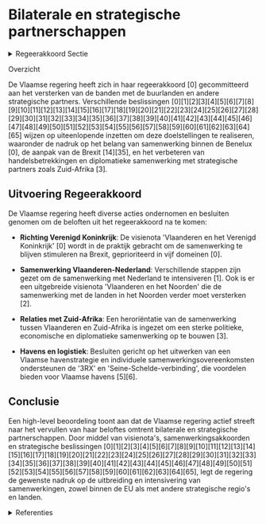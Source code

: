 # Bilaterale en strategische partnerschappen

<details>
        <summary>Regeerakkoord Sectie </summary>
        <p>4.5.1 Bilaterale en strategische partnerschappen De buurlanden van Vlaanderen zijn en blijven onze voornaamste partners, o.a. inzake veiligheid, logistiek, mobiliteit, export, duurzaam klimaat/energiebeleid enz. We versterken daarom in de eerste plaats de banden met de buurlanden. We versterken in het bijzonder de samen-werking met Nederland en ontplooien internationaal samen culturele en economi-sche projecten ter versterking van het Vlaamse en Nederlandse imago en met aandacht voor de Nederlandse taal door een grote focus op een Nederlandse Taalunie 2.0. Deze Taalunie focust onder-meer op het internationaliseren van de Nederlandse taal en versterkt daartoe zijn samenwerking met landen waar met het Nederlands of met het Nederlands verbonden talen gesproken worden. We betrekken hierbij ook nauwer de Vlaamse diaspora in het buitenland en VIW. De Vlaamse regering wil ook de samenwerking met Noord-Frankrijk (Hauts-de-France) en Noordrijn-Westfalen (NRW) versterken. NRW en Hauts-de-France zijn belangrijke partners om respectievelijk ‘3RX’ en de ‘Seine-Schelde-verbinding’ te realiseren, die bijkomende kansen bieden voor de Vlaamse havens. De Vlaamse regering zal ook sterker inzetten op de strategische standpuntenbepaling van de Benelux. Een visienota over de ontwikke-ling van de Benelux wordt opgesteld zodat die haar ambitie kan herbevestigen, een pragmatische oplossing van grensover-schrijdende vraagstukken kan bieden en mede de agenda kan zetten in EU-verband. We verstevigen de banden met andere auto-nome regio’s, zoals bv. Catalonië, Schotland, Quebec, Wallonië, Beieren, Baskenland… In het geval dat het tot een Brexit komt, versterken we de bilaterale samenwerking met Engeland, Schotland, Wales en Noord-Ierland. We werken een Vlaamse strategie uit m.o.o. het versterken van de banden met de Noordzee- en Hanzelanden. Tot slot, leggen we buiten de EU onze prioritaire samenwerkingslanden en -regio’s vast. Dit doen we in de eerste plaats t.a.v. de EU-nabuurschapsgordel, MERCOSUR, Vietnam, Zuid-Afrika, China en India. </p>
        </details> 

Overzicht

De Vlaamse regering heeft zich in haar regeerakkoord \[0\] gecommitteerd aan het versterken van de banden met de buurlanden en andere strategische partners. Verschillende beslissingen \[0\]\[1\]\[2\]\[3\]\[4\]\[5\]\[6\]\[7\]\[8\]\[9\]\[10\]\[11\]\[12\]\[13\]\[14\]\[15\]\[16\]\[17\]\[18\]\[19\]\[20\]\[21\]\[22\]\[23\]\[24\]\[25\]\[26\]\[27\]\[28\]\[29\]\[30\]\[31\]\[32\]\[33\]\[34\]\[35\]\[36\]\[37\]\[38\]\[39\]\[40\]\[41\]\[42\]\[43\]\[44\]\[45\]\[46\]\[47\]\[48\]\[49\]\[50\]\[51\]\[52\]\[53\]\[54\]\[55\]\[56\]\[57\]\[58\]\[59\]\[60\]\[61\]\[62\]\[63\]\[64\]\[65\] wijzen op uiteenlopende inzetten om deze doelstellingen te realiseren, waaronder de nadruk op het belang van samenwerking binnen de Benelux \[0\], de aanpak van de Brexit \[14\]\[35\], en het verbeteren van handelsbetrekkingen en diplomatieke samenwerking met strategische partners zoals Zuid-Afrika \[3\]. 

## Uitvoering Regeerakkoord

De Vlaamse regering heeft diverse acties ondernomen en besluiten genomen om de beloften uit het regeerakkoord na te komen:

- **Richting Verenigd Koninkrijk**: De visienota 'Vlaanderen en het Verenigd Koninkrijk' \[0\] wordt in de praktijk gebracht om de samenwerking te blijven stimuleren na Brexit, geprioriteerd in vijf domeinen \[0\].
  
- **Samenwerking Vlaanderen-Nederland**: Verschillende stappen zijn gezet om de samenwerking met Nederland te intensiveren \[1\]. Ook is er een uitgebreide visienota 'Vlaanderen en het Noorden' die de samenwerking met de landen in het Noorden verder moet versterken \[2\].
  
- **Relaties met Zuid-Afrika**: Een heroriëntatie van de samenwerking tussen Vlaanderen en Zuid-Afrika is ingezet om een sterke politieke, economische en diplomatieke samenwerking op te bouwen \[3\].
  
- **Havens en logistiek**: Besluiten gericht op het uitwerken van een Vlaamse havenstrategie en individuele samenwerkingsovereenkomsten ondersteunen de '3RX' en 'Seine-Schelde-verbinding', die voordelen bieden voor Vlaamse havens \[5\]\[6\]. 

## Conclusie

Een high-level beoordeling toont aan dat de Vlaamse regering actief streeft naar het vervullen van haar beloftes omtrent bilaterale en strategische partnerschappen. Door middel van visienota's, samenwerkingsakkoorden en strategische beslissingen \[0\]\[1\]\[2\]\[3\]\[4\]\[5\]\[6\]\[7\]\[8\]\[9\]\[10\]\[11\]\[12\]\[13\]\[14\]\[15\]\[16\]\[17\]\[18\]\[19\]\[20\]\[21\]\[22\]\[23\]\[24\]\[25\]\[26\]\[27\]\[28\]\[29\]\[30\]\[31\]\[32\]\[33\]\[34\]\[35\]\[36\]\[37\]\[38\]\[39\]\[40\]\[41\]\[42\]\[43\]\[44\]\[45\]\[46\]\[47\]\[48\]\[49\]\[50\]\[51\]\[52\]\[53\]\[54\]\[55\]\[56\]\[57\]\[58\]\[59\]\[60\]\[61\]\[62\]\[63\]\[64\]\[65\], legt de regering de gewenste nadruk op de uitbreiding en intensivering van samenwerkingen, zowel binnen de EU als met andere strategische regio's en landen.

<details>
        <summary> Referenties</summary>
        **[\[0\]](https://beslissingenvlaamseregering.vlaanderen.be/?search=Visienota%20%27Vlaanderen%20en%20het%20Verenigd%20Koninkrijk%27&dateOption=select&startDate=2022-05-06T08%3A00%3A00Z&endDate=2022-05-06T08%3A00%3A00Z)** : **(2022-05-06)** Visienota 'Vlaanderen en het Verenigd Koninkrijk' 

**[\[1\]](https://beslissingenvlaamseregering.vlaanderen.be/?search=Grensregionale%20samenwerking%20Vlaanderen-Nederland&dateOption=select&startDate=2023-06-09T08%3A00%3A00Z&endDate=2023-06-09T08%3A00%3A00Z)** : **(2023-06-09)** Grensregionale samenwerking Vlaanderen-Nederland 

**[\[2\]](https://beslissingenvlaamseregering.vlaanderen.be/?search=Visienota%20%27Vlaanderen%20en%20het%20Noorden%27&dateOption=select&startDate=2021-03-19T09%3A00%3A00Z&endDate=2021-03-19T09%3A00%3A00Z)** : **(2021-03-19)** Visienota 'Vlaanderen en het Noorden' 

**[\[3\]](https://beslissingenvlaamseregering.vlaanderen.be/?search=Herori%C3%ABntatie%20van%20de%20samenwerking%20met%20Zuid%E2%80%90Afrika%20van%20een%20ontwikkelings%E2%80%90%20naar%20een%20sterke%20politieke%2C%20economische%20en%20diplomatieke%20samenwerking&dateOption=select&startDate=2021-03-19T09%3A00%3A00Z&endDate=2021-03-19T09%3A00%3A00Z)** : **(2021-03-19)** Heroriëntatie van de samenwerking met Zuid‐Afrika van een ontwikkelings‐ naar een sterke politieke, economische en diplomatieke samenwerking 

**[\[4\]](https://beslissingenvlaamseregering.vlaanderen.be/?search=Nieuwe%20samenwerking%20met%20de%20regio%20Noord-%20en/of%20Oost-Afrika%3A%20intentie%20tot%20samenwerking%20met%20Marokko&dateOption=select&startDate=2021-06-04T08%3A00%3A00Z&endDate=2021-06-04T08%3A00%3A00Z)** : **(2021-06-04)** Nieuwe samenwerking met de regio Noord- en/of Oost-Afrika: intentie tot samenwerking met Marokko 

**[\[5\]](https://beslissingenvlaamseregering.vlaanderen.be/?search=Vlaamse%20havenstrategie%3A%20ontwerpen%20van%20individuele%20samenwerkingsovereenkomst%20tussen%20de%20havens%20van%20Antwerpen%2C%20Oostende%2C%20Zeebrugge%2C%20North%20Sea%20Port%20en%20het%20Vlaamse%20Gewest&dateOption=select&startDate=2021-12-17T09%3A00%3A00Z&endDate=2021-12-17T09%3A00%3A00Z)** : **(2021-12-17)** Vlaamse havenstrategie: ontwerpen van individuele samenwerkingsovereenkomst tussen de havens van Antwerpen, Oostende, Zeebrugge, North Sea Port en het Vlaamse Gewest 

**[\[6\]](https://beslissingenvlaamseregering.vlaanderen.be/?search=Vlaamse%20havenstrategie&dateOption=select&startDate=2021-12-17T09%3A00%3A00Z&endDate=2021-12-17T09%3A00%3A00Z)** : **(2021-12-17)** Vlaamse havenstrategie 

**[\[7\]](https://beslissingenvlaamseregering.vlaanderen.be/?search=Visienota%20%27Internationaal%20beurzenprogramma%27&dateOption=select&startDate=2021-07-09T08%3A00%3A00Z&endDate=2021-07-09T08%3A00%3A00Z)** : **(2021-07-09)** Visienota 'Internationaal beurzenprogramma' 

**[\[8\]](https://beslissingenvlaamseregering.vlaanderen.be/?search=Vlaams%20internationaal%20cultuurbeleid%3A%20strategisch%20kader%202021-2025&dateOption=select&startDate=2021-12-03T09%3A00%3A00Z&endDate=2021-12-03T09%3A00%3A00Z)** : **(2021-12-03)** Vlaams internationaal cultuurbeleid: strategisch kader 2021-2025 

**[\[9\]](https://beslissingenvlaamseregering.vlaanderen.be/?search=Bijkomende%20uitvoerende%20samenwerkingsakkoorden%20bij%20het%20samenwerkingsakkoord%20over%20de%20financiering%20van%20de%20strategische%20spoorweginfrastructuren&dateOption=select&startDate=2023-12-22T09%3A00%3A00Z&endDate=2023-12-22T09%3A00%3A00Z)** : **(2023-12-22)** Bijkomende uitvoerende samenwerkingsakkoorden bij het samenwerkingsakkoord over de financiering van de strategische spoorweginfrastructuren 

**[\[10\]](https://beslissingenvlaamseregering.vlaanderen.be/?search=Overeenkomsten%20%28veiligheidsaspecten%29%20treinverkeer%20via%20vaste%20Kanaalverbinding%3A%20standpuntbepaling&dateOption=select&startDate=2022-09-30T09%3A30%3A00Z&endDate=2022-09-30T09%3A30%3A00Z)** : **(2022-09-30)** Overeenkomsten (veiligheidsaspecten) treinverkeer via vaste Kanaalverbinding: standpuntbepaling 

**[\[11\]](https://beslissingenvlaamseregering.vlaanderen.be/?search=Plan%20Vlaamse%20Veerkracht%3A%20Subsidi%C3%ABring%20en%20ondersteuning%20van%20de%20lokale%20besturen%20in%20functie%20van%20het%20realiseren%20van%20samenwerkingsverbanden%20ge%C3%AFntegreerd%20breed%20onthaal%20in%20heel%20Vlaanderen%20en%20Brussel&dateOption=select&startDate=2021-07-16T06%3A00%3A00Z&endDate=2021-07-16T06%3A00%3A00Z)** : **(2021-07-16)** Plan Vlaamse Veerkracht: Subsidiëring en ondersteuning van de lokale besturen in functie van het realiseren van samenwerkingsverbanden geïntegreerd breed onthaal in heel Vlaanderen en Brussel 

**[\[12\]](https://beslissingenvlaamseregering.vlaanderen.be/?search=Samenwerkingsovereenkomst%20tussen%20het%20Agentschap%20Wegen%20en%20Verkeer%2C%20het%20departement%20Mobiliteit%20en%20Openbare%20Werken%20en%20de%20Vlaamse%20Belastingdienst&dateOption=select&startDate=2021-06-04T08%3A00%3A00Z&endDate=2021-06-04T08%3A00%3A00Z)** : **(2021-06-04)** Samenwerkingsovereenkomst tussen het Agentschap Wegen en Verkeer, het departement Mobiliteit en Openbare Werken en de Vlaamse Belastingdienst 

**[\[13\]](https://beslissingenvlaamseregering.vlaanderen.be/?search=Visienota%20%27Vlaanderen%20als%20aantrekkingspool%20voor%20start-ups%20en%20innovatief%20ondernemend%20talent%27&dateOption=select&startDate=2020-07-10T08%3A00%3A00Z&endDate=2020-07-10T08%3A00%3A00Z)** : **(2020-07-10)** Visienota 'Vlaanderen als aantrekkingspool voor start-ups en innovatief ondernemend talent' 

**[\[14\]](https://beslissingenvlaamseregering.vlaanderen.be/?search=Visienota%3A%20%E2%80%9CVlaamse%20uitgangspunten%20brexit-onderhandelingen%E2%80%9D%0A&dateOption=select&startDate=2020-02-07T09%3A00%3A00Z&endDate=2020-02-07T09%3A00%3A00Z)** : **(2020-02-07)** Visienota: “Vlaamse uitgangspunten brexit-onderhandelingen”
 

**[\[15\]](https://beslissingenvlaamseregering.vlaanderen.be/?search=Subsidie%20projecten%20samenwerking%20Vlaanderen-Marokko&dateOption=select&startDate=2022-09-30T09%3A30%3A00Z&endDate=2022-09-30T09%3A30%3A00Z)** : **(2022-09-30)** Subsidie projecten samenwerking Vlaanderen-Marokko 

**[\[16\]](https://beslissingenvlaamseregering.vlaanderen.be/?search=Samenwerkingsovereenkomst%202023-2027%20vzw%20Vlaams-Europees%20verbindingsagentschap%20%28VLEVA%29&dateOption=select&startDate=2022-12-09T09%3A00%3A00Z&endDate=2022-12-09T09%3A00%3A00Z)** : **(2022-12-09)** Samenwerkingsovereenkomst 2023-2027 vzw Vlaams-Europees verbindingsagentschap (VLEVA) 

**[\[17\]](https://beslissingenvlaamseregering.vlaanderen.be/?search=Meerjarige%20beheersovereenkomst%20Vlaams-Nederlands%20Huis%20deBuren%202022-2024&dateOption=select&startDate=2021-12-10T09%3A00%3A00Z&endDate=2021-12-10T09%3A00%3A00Z)** : **(2021-12-10)** Meerjarige beheersovereenkomst Vlaams-Nederlands Huis deBuren 2022-2024 

**[\[18\]](https://beslissingenvlaamseregering.vlaanderen.be/?search=Operationalisering%20%27Samenwerkingsakkoord%20tot%20invoeren%20van%20een%20mechanisme%20voor%20de%20screening%20van%20buitenlandse%20directe%20investeringen%27&dateOption=select&startDate=2023-07-14T08%3A00%3A00Z&endDate=2023-07-14T08%3A00%3A00Z)** : **(2023-07-14)** Operationalisering 'Samenwerkingsakkoord tot invoeren van een mechanisme voor de screening van buitenlandse directe investeringen' 

**[\[19\]](https://beslissingenvlaamseregering.vlaanderen.be/?search=Poort%20West-Limburg%3A%20visie%2C%20gebiedsprogramma%20en%20verdere%20aanpak&dateOption=select&startDate=2023-07-07T09%3A00%3A00Z&endDate=2023-07-07T09%3A00%3A00Z)** : **(2023-07-07)** Poort West-Limburg: visie, gebiedsprogramma en verdere aanpak 

**[\[20\]](https://beslissingenvlaamseregering.vlaanderen.be/?search=Plan%20Vlaamse%20Veerkracht%3A%20dossiernummers%2025%20en%2027&dateOption=select&startDate=2021-05-28T08%3A00%3A00Z&endDate=2021-05-28T08%3A00%3A00Z)** : **(2021-05-28)** Plan Vlaamse Veerkracht: dossiernummers 25 en 27 

**[\[21\]](https://beslissingenvlaamseregering.vlaanderen.be/?search=Samenwerkingsakkoord%202023-2037%20Belnet&dateOption=select&startDate=2022-10-21T08%3A00%3A00Z&endDate=2022-10-21T08%3A00%3A00Z)** : **(2022-10-21)** Samenwerkingsakkoord 2023-2037 Belnet 

**[\[22\]](https://beslissingenvlaamseregering.vlaanderen.be/?search=Verlenging%20aanstelling%20Vlaamse%20co%C3%B6rdinator%20grensoverschrijdende%20samenwerking%20tussen%20Vlaanderen%20en%20Noord-Frankrijk&dateOption=select&startDate=2022-03-25T09%3A00%3A00Z&endDate=2022-03-25T09%3A00%3A00Z)** : **(2022-03-25)** Verlenging aanstelling Vlaamse coördinator grensoverschrijdende samenwerking tussen Vlaanderen en Noord-Frankrijk 

**[\[23\]](https://beslissingenvlaamseregering.vlaanderen.be/?search=Regiovorming%20met%20intergemeentelijke%20en%20bovenlokale%20samenwerking&dateOption=select&startDate=2020-10-09T08%3A00%3A00Z&endDate=2020-10-09T08%3A00%3A00Z)** : **(2020-10-09)** Regiovorming met intergemeentelijke en bovenlokale samenwerking 

**[\[24\]](https://beslissingenvlaamseregering.vlaanderen.be/?search=Visienota%20%E2%80%98Naar%20een%20versterkte%20concurrentiekracht%20van%20de%20Europese%20Industrie%E2%80%99&dateOption=select&startDate=2023-02-03T09%3A00%3A00Z&endDate=2023-02-03T09%3A00%3A00Z)** : **(2023-02-03)** Visienota ‘Naar een versterkte concurrentiekracht van de Europese Industrie’ 

**[\[25\]](https://beslissingenvlaamseregering.vlaanderen.be/?search=Europese%20Groeperingen%20voor%20Territoriale%20Samenwerking%20%28EGTS%29%20Eurometropool%20Lille-Kortrijk-Tournai%20en%20West-Vlaanderen/Flandre-Dunkerque-C%C3%B4te%20d%27Opale%3A%20aanwijzing%20vertegenwoordigers&dateOption=select&startDate=2020-12-04T09%3A00%3A00Z&endDate=2020-12-04T09%3A00%3A00Z)** : **(2020-12-04)** Europese Groeperingen voor Territoriale Samenwerking (EGTS) Eurometropool Lille-Kortrijk-Tournai en West-Vlaanderen/Flandre-Dunkerque-Côte d'Opale: aanwijzing vertegenwoordigers 

**[\[26\]](https://beslissingenvlaamseregering.vlaanderen.be/?search=Plan%20Vlaamse%20Veerkracht%3A%20Projectoproepen%20land-%20en%20tuinbouwsector%20rond%20samenwerking%20met%20betrekking%20tot%20ondernemerschap%2C%20digitalisering%20en%20kennisdeling&dateOption=select&startDate=2021-07-16T06%3A00%3A00Z&endDate=2021-07-16T06%3A00%3A00Z)** : **(2021-07-16)** Plan Vlaamse Veerkracht: Projectoproepen land- en tuinbouwsector rond samenwerking met betrekking tot ondernemerschap, digitalisering en kennisdeling 

**[\[27\]](https://beslissingenvlaamseregering.vlaanderen.be/?search=Memorandum%20of%20Understanding%20tussen%20de%20minister%20van%20Energie%2C%20Klimaat%20en%20Nutsvoorzieningen%20van%20het%20Koninkrijk%20Denemarken%2C%20de%20Vlaamse%20minister%20van%20Omgeving%20en%20de%20Minister%20voor%20de%20Noordzee%20van%20de%20Federale%20Staat%20Belgi%C3%AB&dateOption=select&startDate=2022-05-20T08%3A00%3A00Z&endDate=2022-05-20T08%3A00%3A00Z)** : **(2022-05-20)** Memorandum of Understanding tussen de minister van Energie, Klimaat en Nutsvoorzieningen van het Koninkrijk Denemarken, de Vlaamse minister van Omgeving en de Minister voor de Noordzee van de Federale Staat België 

**[\[28\]](https://beslissingenvlaamseregering.vlaanderen.be/?search=Plan%20Vlaamse%20Veerkracht%3A%20versterking%20mentaal%20welzijn%20via%20acties%20%27Zorgzame%20Buurten%27&dateOption=select&startDate=2021-04-30T08%3A00%3A00Z&endDate=2021-04-30T08%3A00%3A00Z)** : **(2021-04-30)** Plan Vlaamse Veerkracht: versterking mentaal welzijn via acties 'Zorgzame Buurten' 

**[\[29\]](https://beslissingenvlaamseregering.vlaanderen.be/?search=Plan%20Vlaamse%20Veerkracht%3A%20Uitbouw%20Slimme%20Regio%20Vlaanderen%20door%20samenbrengen%20innovatiecapaciteit%20ondernemingen%20en%20stimuleren%20implementatie%20en%20kennisopbouw%20bij%20lokale%20besturen&dateOption=select&startDate=2021-06-04T08%3A00%3A00Z&endDate=2021-06-04T08%3A00%3A00Z)** : **(2021-06-04)** Plan Vlaamse Veerkracht: Uitbouw Slimme Regio Vlaanderen door samenbrengen innovatiecapaciteit ondernemingen en stimuleren implementatie en kennisopbouw bij lokale besturen 

**[\[30\]](https://beslissingenvlaamseregering.vlaanderen.be/?search=Screeningmechanisme%20buitenlandse%20directe%20investeringen%3A%20samenwerkingsakkoord%20en%20instemmingsdecreet&dateOption=select&startDate=2022-12-09T09%3A00%3A00Z&endDate=2022-12-09T09%3A00%3A00Z)** : **(2022-12-09)** Screeningmechanisme buitenlandse directe investeringen: samenwerkingsakkoord en instemmingsdecreet 

**[\[31\]](https://beslissingenvlaamseregering.vlaanderen.be/?search=Kaderovereenkomst%20Europese%20Unie%20en%20Thailand%3A%20voorontwerp%20van%20instemmingsdecreet&dateOption=select&startDate=2022-11-25T11%3A00%3A00Z&endDate=2022-11-25T11%3A00%3A00Z)** : **(2022-11-25)** Kaderovereenkomst Europese Unie en Thailand: voorontwerp van instemmingsdecreet 

**[\[32\]](https://beslissingenvlaamseregering.vlaanderen.be/?search=%20Be%C3%ABindiging%20bilaterale%20investeringsverdragen%20tussen%20lidstaten%20Europese%20Unie&dateOption=select&startDate=2020-01-24T09%3A00%3A00Z&endDate=2020-01-24T09%3A00%3A00Z)** : **(2020-01-24)**  Beëindiging bilaterale investeringsverdragen tussen lidstaten Europese Unie 

**[\[33\]](https://beslissingenvlaamseregering.vlaanderen.be/?search=Vlaams%20standpunt%20wat%20betreft%20het%20stabiliteits-%20en%20groeipact&dateOption=select&startDate=2022-01-14T09%3A00%3A00Z&endDate=2022-01-14T09%3A00%3A00Z)** : **(2022-01-14)** Vlaams standpunt wat betreft het stabiliteits- en groeipact 

**[\[34\]](https://beslissingenvlaamseregering.vlaanderen.be/?search=Strategisch%20Overlegplatform%20Defensie%20en%20Veiligheid%3A%20aanduiding%20vertegenwoordigers%20van%20de%20Vlaamse%20Regering%0A&dateOption=select&startDate=2019-11-08T09%3A00%3A00Z&endDate=2019-11-08T09%3A00%3A00Z)** : **(2019-11-08)** Strategisch Overlegplatform Defensie en Veiligheid: aanduiding vertegenwoordigers van de Vlaamse Regering
 

**[\[35\]](https://beslissingenvlaamseregering.vlaanderen.be/?search=%28Steun%29maatregelen%20voor%20door%20Brexit%20ge%C3%AFmpacteerde%20bedrijven&dateOption=select&startDate=2020-12-18T09%3A00%3A00Z&endDate=2020-12-18T09%3A00%3A00Z)** : **(2020-12-18)** (Steun)maatregelen voor door Brexit geïmpacteerde bedrijven 

**[\[36\]](https://beslissingenvlaamseregering.vlaanderen.be/?search=Vlaanderen%20als%20territoriaal%20co%C3%B6rdinator%20van%20het%20Europees%20Burgemeestersconvenant&dateOption=select&startDate=2022-02-25T09%3A00%3A00Z&endDate=2022-02-25T09%3A00%3A00Z)** : **(2022-02-25)** Vlaanderen als territoriaal coördinator van het Europees Burgemeestersconvenant 

**[\[37\]](https://beslissingenvlaamseregering.vlaanderen.be/?search=Oosterweelproject%3A%20tweede%20financieringsovereenkomst%20tussen%20de%20Europese%20Investeringsbank%20%28EIB%29%20en%20het%20Vlaams%20Gewest&dateOption=select&startDate=2019-12-13T09%3A00%3A00Z&endDate=2019-12-13T09%3A00%3A00Z)** : **(2019-12-13)** Oosterweelproject: tweede financieringsovereenkomst tussen de Europese Investeringsbank (EIB) en het Vlaams Gewest 

**[\[38\]](https://beslissingenvlaamseregering.vlaanderen.be/?search=Bekrachtiging%20Vlaamse%20datastrategie&dateOption=select&startDate=2022-03-18T09%3A00%3A00Z&endDate=2022-03-18T09%3A00%3A00Z)** : **(2022-03-18)** Bekrachtiging Vlaamse datastrategie 

**[\[39\]](https://beslissingenvlaamseregering.vlaanderen.be/?search=Vlaamse%20bijdrage%20aan%20het%20Plan%20voor%20Herstel%20en%20Veerkracht&dateOption=select&startDate=2021-04-02T08%3A00%3A00Z&endDate=2021-04-02T08%3A00%3A00Z)** : **(2021-04-02)** Vlaamse bijdrage aan het Plan voor Herstel en Veerkracht 

**[\[40\]](https://beslissingenvlaamseregering.vlaanderen.be/?search=Naar%20een%20kader%20voor%20het%20Vlaams%20kennisveiligheidsbeleid&dateOption=select&startDate=2022-10-28T08%3A00%3A00Z&endDate=2022-10-28T08%3A00%3A00Z)** : **(2022-10-28)** Naar een kader voor het Vlaams kennisveiligheidsbeleid 

**[\[41\]](https://beslissingenvlaamseregering.vlaanderen.be/?search=Plan%20Vlaamse%20Veerkracht%3A%20Maatregelen%20met%20betrekking%20tot%20het%20internationaal%20ondernemen%20ten%20behoeve%20van%20de%20door%20de%20Brexit%20ge%C3%AFmpacteerde%20bedrijven&dateOption=select&startDate=2022-03-18T09%3A00%3A00Z&endDate=2022-03-18T09%3A00%3A00Z)** : **(2022-03-18)** Plan Vlaamse Veerkracht: Maatregelen met betrekking tot het internationaal ondernemen ten behoeve van de door de Brexit geïmpacteerde bedrijven 

**[\[42\]](https://beslissingenvlaamseregering.vlaanderen.be/?search=Plan%20Vlaamse%20Veerkracht%3A%20dossier%20157&dateOption=select&startDate=2021-05-21T08%3A00%3A00Z&endDate=2021-05-21T08%3A00%3A00Z)** : **(2021-05-21)** Plan Vlaamse Veerkracht: dossier 157 

**[\[43\]](https://beslissingenvlaamseregering.vlaanderen.be/?search=Samenwerkingsakkoord%20slachtofferzorg%20Brussel%3A%20definitieve%20goedkeuring&dateOption=select&startDate=2023-11-10T09%3A00%3A00Z&endDate=2023-11-10T09%3A00%3A00Z)** : **(2023-11-10)** Samenwerkingsakkoord slachtofferzorg Brussel: definitieve goedkeuring 

**[\[44\]](https://beslissingenvlaamseregering.vlaanderen.be/?search=Het%20Partnerschap%20Levenslang%20Leren%3A%20oplevering%20en%20uitrol%20van%20het%20actieplan%20levenslang%20leren%20%E2%80%98Koers%20zetten%20naar%20een%20lerend%20Vlaanderen%E2%80%99&dateOption=select&startDate=2021-12-17T09%3A00%3A00Z&endDate=2021-12-17T09%3A00%3A00Z)** : **(2021-12-17)** Het Partnerschap Levenslang Leren: oplevering en uitrol van het actieplan levenslang leren ‘Koers zetten naar een lerend Vlaanderen’ 

**[\[45\]](https://beslissingenvlaamseregering.vlaanderen.be/?search=Bevordering%20interregionale%20mobiliteit%20werkzoekenden%3A%20voorontwerp%20instemmingsdcreet%20samenwerkingsakkoord&dateOption=select&startDate=2023-10-13T08%3A00%3A00Z&endDate=2023-10-13T08%3A00%3A00Z)** : **(2023-10-13)** Bevordering interregionale mobiliteit werkzoekenden: voorontwerp instemmingsdcreet samenwerkingsakkoord 

**[\[46\]](https://beslissingenvlaamseregering.vlaanderen.be/?search=Maatregelen%20internationaal%20ondernemen%20voor%20de%20door%20de%20brexit%20ge%C3%AFmpacteerde%20bedrijven%20in%20het%20kader%20van%20het%20Relanceplan%20Vlaamse%20Veerkracht%3A%2030%20miljoen%20euro%20voor%20FIT&dateOption=select&startDate=2020-12-18T09%3A00%3A00Z&endDate=2020-12-18T09%3A00%3A00Z)** : **(2020-12-18)** Maatregelen internationaal ondernemen voor de door de brexit geïmpacteerde bedrijven in het kader van het Relanceplan Vlaamse Veerkracht: 30 miljoen euro voor FIT 

**[\[47\]](https://beslissingenvlaamseregering.vlaanderen.be/?search=Samenwerkingsakkoord%20met%20Brussel%20betreffende%20het%20arbeidsmarktbeleid%3A%20instemmingsdecreet&dateOption=select&startDate=2020-07-17T08%3A00%3A00Z&endDate=2020-07-17T08%3A00%3A00Z)** : **(2020-07-17)** Samenwerkingsakkoord met Brussel betreffende het arbeidsmarktbeleid: instemmingsdecreet 

**[\[48\]](https://beslissingenvlaamseregering.vlaanderen.be/?search=Plan%20Vlaamse%20Veerkracht%3A%20Versterking%20mentaal%20welzijn%20door%20zorgzame%20buurten&dateOption=select&startDate=2022-03-18T09%3A00%3A00Z&endDate=2022-03-18T09%3A00%3A00Z)** : **(2022-03-18)** Plan Vlaamse Veerkracht: Versterking mentaal welzijn door zorgzame buurten 

**[\[49\]](https://beslissingenvlaamseregering.vlaanderen.be/?search=Cofinanciering%20%E2%80%98CrossRoads%20Vlaanderen-Nederland%E2%80%99-project&dateOption=select&startDate=2022-12-23T09%3A00%3A00Z&endDate=2022-12-23T09%3A00%3A00Z)** : **(2022-12-23)** Cofinanciering ‘CrossRoads Vlaanderen-Nederland’-project 

**[\[50\]](https://beslissingenvlaamseregering.vlaanderen.be/?search=Aanpak%20%E2%80%98Beleefbare%20Openruimte%20in%20de%20Antwerpse%20Zuidrand%20%28BORAZ%29%E2%80%99%20en%20opstart%20van%20een%20interbestuurlijk%20overleg%20voor%20de%20verdere%20samenwerking&dateOption=select&startDate=2021-10-08T08%3A00%3A00Z&endDate=2021-10-08T08%3A00%3A00Z)** : **(2021-10-08)** Aanpak ‘Beleefbare Openruimte in de Antwerpse Zuidrand (BORAZ)’ en opstart van een interbestuurlijk overleg voor de verdere samenwerking 

**[\[51\]](https://beslissingenvlaamseregering.vlaanderen.be/?search=Partnerschapsovereenkomst%20EU%20en%20ACS-staten%3A%20voorontwerp%20van%20instemmingsdecreet&dateOption=select&startDate=2022-04-29T08%3A00%3A00Z&endDate=2022-04-29T08%3A00%3A00Z)** : **(2022-04-29)** Partnerschapsovereenkomst EU en ACS-staten: voorontwerp van instemmingsdecreet 

**[\[52\]](https://beslissingenvlaamseregering.vlaanderen.be/?search=Samenwerkingsovereenkomst%20Inter%20%28het%20Agentschap%20Toegankelijk%20Vlaanderen%29&dateOption=select&startDate=2021-02-05T09%3A00%3A00Z&endDate=2021-02-05T09%3A00%3A00Z)** : **(2021-02-05)** Samenwerkingsovereenkomst Inter (het Agentschap Toegankelijk Vlaanderen) 

**[\[53\]](https://beslissingenvlaamseregering.vlaanderen.be/?search=Kaderovereenkomst%20Europese%20Unie%20en%20Thailand%3A%20voorontwerp%20van%20instemmingsdecreet&dateOption=select&startDate=2023-06-16T08%3A00%3A00Z&endDate=2023-06-16T08%3A00%3A00Z)** : **(2023-06-16)** Kaderovereenkomst Europese Unie en Thailand: voorontwerp van instemmingsdecreet 

**[\[54\]](https://beslissingenvlaamseregering.vlaanderen.be/?search=Subsidies%20hulpprogramma%20geblokkeerde%20ontwikkelingstrajecten&dateOption=select&startDate=2023-06-16T08%3A00%3A00Z&endDate=2023-06-16T08%3A00%3A00Z)** : **(2023-06-16)** Subsidies hulpprogramma geblokkeerde ontwikkelingstrajecten 

**[\[55\]](https://beslissingenvlaamseregering.vlaanderen.be/?search=%E2%80%98Multimodaal.Vlaanderen%E2%80%99%3A%20verlenging%20overeenkomst%20met%20vzw%20VIL%20%28Vlaams%20Instituut%20voor%20de%20Logistiek%29%202022-2027&dateOption=select&startDate=2022-04-29T08%3A00%3A00Z&endDate=2022-04-29T08%3A00%3A00Z)** : **(2022-04-29)** ‘Multimodaal.Vlaanderen’: verlenging overeenkomst met vzw VIL (Vlaams Instituut voor de Logistiek) 2022-2027 

**[\[56\]](https://beslissingenvlaamseregering.vlaanderen.be/?search=Start%20offici%C3%ABle%20onderhandelingen%20tussen%20Vlaanderen%20en%20Frankrijk%20over%20het%20afsluiten%20van%20een%20verdrag%20over%20waterbeheer%20bij%20hoogwater%20in%20de%20sector%20Duinkerke-Veurne-De%20Moeren&dateOption=select&startDate=2019-12-13T09%3A00%3A00Z&endDate=2019-12-13T09%3A00%3A00Z)** : **(2019-12-13)** Start officiële onderhandelingen tussen Vlaanderen en Frankrijk over het afsluiten van een verdrag over waterbeheer bij hoogwater in de sector Duinkerke-Veurne-De Moeren 

**[\[57\]](https://beslissingenvlaamseregering.vlaanderen.be/?search=Uitdoofscenario%20BVN%202021%20en%20vervolgtraject%20VRT%20aanbod%20Vlamingen%20in%20het%20buitenland%202021-2025&dateOption=select&startDate=2021-06-25T08%3A00%3A00Z&endDate=2021-06-25T08%3A00%3A00Z)** : **(2021-06-25)** Uitdoofscenario BVN 2021 en vervolgtraject VRT aanbod Vlamingen in het buitenland 2021-2025 

**[\[58\]](https://beslissingenvlaamseregering.vlaanderen.be/?search=Vlaamse%20klimaatstrategie%202050&dateOption=select&startDate=2019-12-20T09%3A00%3A00Z&endDate=2019-12-20T09%3A00%3A00Z)** : **(2019-12-20)** Vlaamse klimaatstrategie 2050 

**[\[59\]](https://beslissingenvlaamseregering.vlaanderen.be/?search=Samenwerkingsovereenkomst%20tussen%20Toerisme%20Vlaanderen%20en%20VRT%20over%20%27Vlaanderen%20Vakantieland%27&dateOption=select&startDate=2021-03-26T09%3A00%3A00Z&endDate=2021-03-26T09%3A00%3A00Z)** : **(2021-03-26)** Samenwerkingsovereenkomst tussen Toerisme Vlaanderen en VRT over 'Vlaanderen Vakantieland' 

**[\[60\]](https://beslissingenvlaamseregering.vlaanderen.be/?search=Plan%20Vlaamse%20Veerkracht%3A%20Zorgzame%20buurten&dateOption=select&startDate=2022-06-03T08%3A00%3A00Z&endDate=2022-06-03T08%3A00%3A00Z)** : **(2022-06-03)** Plan Vlaamse Veerkracht: Zorgzame buurten 

**[\[61\]](https://beslissingenvlaamseregering.vlaanderen.be/?search=Plan%20Vlaamse%20Veerkracht%3A%20volgende%20stappen%20en%20uitbreiding%20van%20het%20Vlaams%20beleidsplan%20bio-economie&dateOption=select&startDate=2022-04-29T08%3A00%3A00Z&endDate=2022-04-29T08%3A00%3A00Z)** : **(2022-04-29)** Plan Vlaamse Veerkracht: volgende stappen en uitbreiding van het Vlaams beleidsplan bio-economie 

**[\[62\]](https://beslissingenvlaamseregering.vlaanderen.be/?search=Impulsprogramma%20binnenvaart%3A%20subsidieregeling&dateOption=select&startDate=2021-11-19T09%3A00%3A00Z&endDate=2021-11-19T09%3A00%3A00Z)** : **(2021-11-19)** Impulsprogramma binnenvaart: subsidieregeling 

**[\[63\]](https://beslissingenvlaamseregering.vlaanderen.be/?search=Plan%20Vlaamse%20Veerkracht%3A%201%2C2%20miljoen%20euro%20steun%20aan%20het%20initiatief%20om%20bedrijven%20te%20verenigen%20in%20het%20kader%20van%20Slimme%20Regio%20Vlaanderen&dateOption=select&startDate=2021-07-09T08%3A00%3A00Z&endDate=2021-07-09T08%3A00%3A00Z)** : **(2021-07-09)** Plan Vlaamse Veerkracht: 1,2 miljoen euro steun aan het initiatief om bedrijven te verenigen in het kader van Slimme Regio Vlaanderen 

**[\[64\]](https://beslissingenvlaamseregering.vlaanderen.be/?search=Vlaams%20strategisch%20plan%20hulp-%20en%20dienstverlening%20aan%20gedetineerden%20en%20ge%C3%AFnterneerden%202020-2025&dateOption=select&startDate=2020-11-13T09%3A00%3A00Z&endDate=2020-11-13T09%3A00%3A00Z)** : **(2020-11-13)** Vlaams strategisch plan hulp- en dienstverlening aan gedetineerden en geïnterneerden 2020-2025 

**[\[65\]]** : **(2019-12-20)**  
        </details> 

